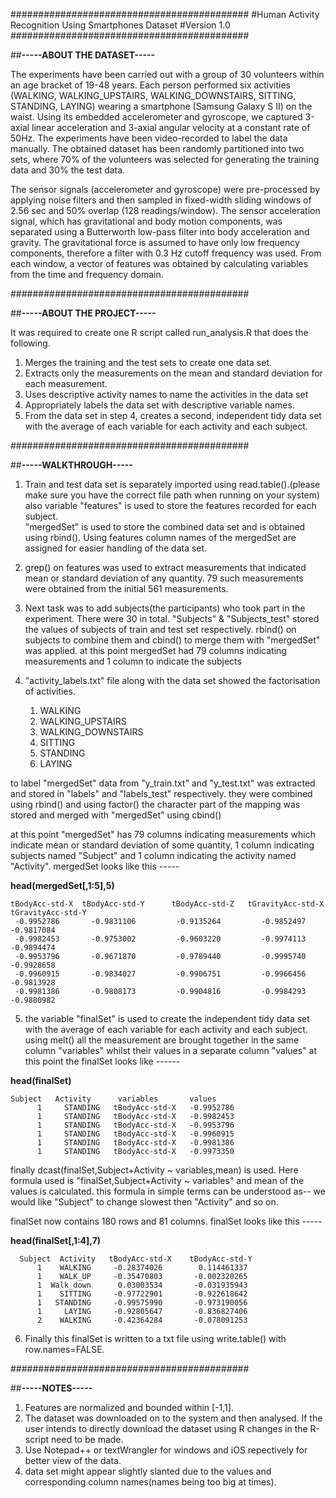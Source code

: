 ###########################################
#Human Activity Recognition Using Smartphones Dataset
#Version 1.0
###########################################

##**__-----ABOUT THE DATASET-----__**

The experiments have been carried out with a group of 30 volunteers 
within an age bracket of 19-48 years. Each person performed six activities 
(WALKING, WALKING_UPSTAIRS, WALKING_DOWNSTAIRS, SITTING, STANDING, LAYING)
wearing a smartphone (Samsung Galaxy S II) on the waist. Using its embedded accelerometer 
and gyroscope, we captured 3-axial linear acceleration and 3-axial angular velocity at a 
constant rate of 50Hz. The experiments have been video-recorded to label the data manually. 
The obtained dataset has been randomly partitioned into two sets, where 70% of the volunteers
was selected for generating the training data and 30% the test data. 

The sensor signals (accelerometer and gyroscope) were pre-processed by applying noise filters 
and then sampled in fixed-width sliding windows of 2.56 sec and 50% overlap (128 readings/window).
The sensor acceleration signal, which has gravitational and body motion components, was separated 
using a Butterworth low-pass filter into body acceleration and gravity. The gravitational force is assumed 
to have only low frequency components, therefore a filter with 0.3 Hz cutoff frequency was used. 
From each window, a vector of features was obtained by calculating variables from the time and frequency
domain. 

###########################################

##**__-----ABOUT THE PROJECT-----__**

It was required to create one R script called run_analysis.R that does the following. 

1.  Merges the training and the test sets to create one data set.
2.  Extracts only the measurements on the mean and standard deviation for each measurement. 
3.  Uses descriptive activity names to name the activities in the data set
4.  Appropriately labels the data set with descriptive variable names. 
5.  From the data set in step 4, creates a second, independent tidy data set with the average of each variable for each activity and each subject.

###########################################

##**__-----WALKTHROUGH-----__**

1.  Train and test data set is separately imported using read.table().(please make sure you have the correct file path     when running on your system)
    also variable "features" is used to store the features recorded for each subject.  
    "mergedSet" is used to store the combined data set and is obtained using rbind().
    Using features column names of the mergedSet are assigned for easier handling of the data set.

2.  grep() on features was used to extract measurements that indicated mean or standard deviation of any quantity.
    79 such measurements were obtained from the initial 561 measurements.

3.  Next task was to add subjects(the participants) who took part in the experiment. There were 30 in total.
    "Subjects" & "Subjects_test" stored the values of subjects of train and test set respectively. rbind() on subjects     to combine them 
    and cbind() to merge them with "mergedSet" was applied.
    at this point mergedSet had 79 columns indicating measurements and 1 column to indicate the subjects

4.  "activity_labels.txt" file along with the data set showed the factorisation of activities.
    
      1. WALKING
      2. WALKING_UPSTAIRS
      3. WALKING_DOWNSTAIRS
      4. SITTING
      5. STANDING
      6. LAYING

    
  to label "mergedSet" data from "y_train.txt" and "y_test.txt" was extracted and stored in "labels" and "labels_test"   respectively.
  they were combined using rbind() and using factor() the character part of the mapping was stored and merged with      "mergedSet" using cbind()

  at this point "mergedSet" has 79 columns indicating measurements which indicate mean or standard deviation of some    quantity, 1 column indicating subjects named "Subject" and 1 column indicating the activity named "Activity".  mergedSet looks like this -----

  **__head(mergedSet[,1:5],5)__**
```
tBodyAcc-std-X  tBodyAcc-std-Y      tBodyAcc-std-Z   tGravityAcc-std-X   tGravityAcc-std-Y
 -0.9952786       -0.9831106         -0.9135264         -0.9852497    	    -0.9817084
 -0.9982453       -0.9753002         -0.9603220         -0.9974113        	-0.9894474
 -0.9953796       -0.9671870         -0.9789440         -0.9995740        	-0.9928658
 -0.9960915       -0.9834027         -0.9906751         -0.9966456        	-0.9813928
 -0.9981386       -0.9808173         -0.9904816         -0.9984293      	 -0.9880982
```
5.  the variable "finalSet" is used to create the independent tidy data set with the average of each variable for each     activity and each subject.
    using melt() all the measurement are brought together in the same column "variables" whilst their values in a         separate column "values"
    at this point the finalSet looks like ------          
	
  **__head(finalSet)__**
```
Subject   Activity      variables       values
      1 	STANDING   tBodyAcc-std-X   -0.9952786
      1 	STANDING   tBodyAcc-std-X   -0.9982453
      1 	STANDING   tBodyAcc-std-X   -0.9953796
      1 	STANDING   tBodyAcc-std-X   -0.9960915
      1 	STANDING   tBodyAcc-std-X   -0.9981386
      1 	STANDING   tBodyAcc-std-X   -0.9973350
```
 finally dcast(finalSet,Subject+Activity ~ variables,mean) is used. Here formula used is "finalSet,Subject+Activity ~ variables" and mean of the values is calculated. this formula in simple terms can be understood as-- we would like "Subject" to change slowest then "Activity" and so on.

 finalSet now contains 180 rows and 81 columns. finalSet looks like this -----

  **__head(finalSet[,1:4],7)__**
```
  Subject  Activity   tBodyAcc-std-X    tBodyAcc-std-Y
      1    WALKING     -0.28374026        0.114461337
      1    WALK_UP     -0.35470803       -0.002320265
      1  Walk_down      0.03003534       -0.031935943
      1    SITTING     -0.97722901       -0.922618642
      1   STANDING     -0.99575990       -0.973190056
      1     LAYING     -0.92805647       -0.836827406
      2    WALKING     -0.42364284       -0.078091253
```
6.  Finally this finalSet is written to a txt file using write.table() with row.names=FALSE.

###########################################

##**__-----NOTES-----__**

1.  Features are normalized and bounded within [-1,1].
2.  The dataset was downloaded on to the system and then analysed. If the user intends to directly download the           dataset using R changes in the R-script need to be made.
3.  Use Notepad++ or textWrangler for windows and iOS repectively for better view of the data.
4.  data set might appear slightly slanted due to the values and corresponding column names(names being too big at        times).
